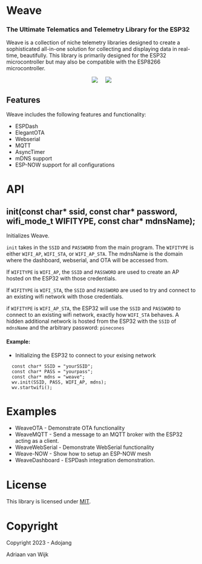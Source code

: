 # Weave

### The Ultimate Telematics and Telemetry Library for the ESP32

Weave is a collection of niche telemetry libraries designed to create a sophisticated all-in-one solution for collecting and displaying data in real-time, beautifully. This library is primarily designed for the ESP32 microcontroller but may also be compatible with the ESP8266 microcontroller.

<p align="center">
<img src="https://img.shields.io/github/last-commit/adojang/Weave?style=for-the-badge" />
&nbsp;
&nbsp;
<img src="https://img.shields.io/github/license/adojang/Weave.svg?style=for-the-badge" />
</p>

## Features

Weave includes the following features and functionality:

- ESPDash
- ElegantOTA
- Webserial
- MQTT
- AsyncTimer
- mDNS support
- ESP-NOW support for all configurations

  




# API

## init(const char* ssid, const char* password, wifi_mode_t WIFITYPE, const char* mdnsName);

Initializes Weave.

`init` takes in the `SSID` and `PASSWORD` from the main program. The `WIFITYPE` is either `WIFI_AP`, `WIFI_STA`, or `WIFI_AP_STA`. The mdnsName is the domain where the dashboard, webserial, and OTA will be accessed from.

If `WIFITYPE` is `WIFI_AP`, the `SSID` and `PASSWORD` are used to create an AP hosted on the ESP32 with those credentials.

If `WIFITYPE` is `WIFI_STA`, the `SSID` and `PASSWORD` are used to try and connect to an existing wifi network with those credentials.

if `WIFITYPE` is `WIFI_AP_STA`, the ESP32 will use the `SSID` and `PASSWORD` to connect to an existing wifi network, exactly how `WIFI_STA` behaves. A hidden additional network is hosted from the ESP32 with the `SSID` of `mdnsName` and the arbitrary password: `pinecones` 


#### Example:

- Initializing the ESP32 to connect to your exising network

```
  const char* SSID = "yourSSID";
  const char* PASS = "yourpass";
  const char* mdns = "weave";
  wv.init(SSID, PASS, WIFI_AP, mdns);
  wv.startwifi();

```

# Examples

- WeaveOTA - Demonstrate OTA functionality
- WeaveMQTT - Send a message to an MQTT broker with the ESP32 acting as a client.
- WeaveWebSerial - Demonstrate WebSerial functionality
- Weave-NOW - Show how to setup an ESP-NOW mesh
- WeaveDashboard - ESPDash integration demonstration.

# License

This library is licensed under [MIT](https://github.com/adojang/Weave/master/LICENSE).

# Copyright

Copyright 2023 - Adojang

Adriaan van Wijk

